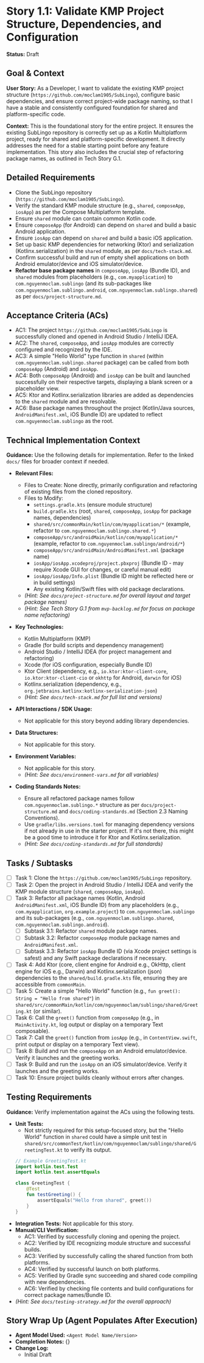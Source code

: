 
# Story 1.1: Validate KMP Project Structure, Dependencies, and Configuration

**Status:** Draft

## Goal & Context

**User Story:** As a Developer, I want to validate the existing KMP project structure (`https://github.com/moclam1905/SubLingo`), configure basic dependencies, and ensure correct project-wide package naming, so that I have a stable and consistently configured foundation for shared and platform-specific code.

**Context:** This is the foundational story for the entire project. It ensures the existing SubLingo repository is correctly set up as a Kotlin Multiplatform project, ready for shared and platform-specific development. It directly addresses the need for a stable starting point before any feature implementation. This story also includes the crucial step of refactoring package names, as outlined in Tech Story G.1.

## Detailed Requirements

- Clone the SubLingo repository (`https://github.com/moclam1905/SubLingo`).
- Verify the standard KMP module structure (e.g., `shared`, `composeApp`, `iosApp`) as per the Compose Multiplatform template.
- Ensure `shared` module can contain common Kotlin code.
- Ensure `composeApp` (for Android) can depend on `shared` and build a basic Android application.
- Ensure `iosApp` can depend on `shared` and build a basic iOS application.
- Set up basic KMP dependencies for networking (Ktor) and serialization (Kotlinx.serialization) in the `shared` module, as per `docs/tech-stack.md`.
- Confirm successful build and run of empty shell applications on both Android emulator/device and iOS simulator/device.
- **Refactor base package names** in `composeApp`, `iosApp` (Bundle ID), and `shared` modules from placeholders (e.g., `com.myapplication`) to `com.nguyenmoclam.sublingo` (and its sub-packages like `com.nguyenmoclam.sublingo.android`, `com.nguyenmoclam.sublingo.shared`) as per `docs/project-structure.md`.

## Acceptance Criteria (ACs)

- AC1: The project `https://github.com/moclam1905/SubLingo` is successfully cloned and opened in Android Studio / IntelliJ IDEA.
- AC2: The `shared`, `composeApp`, and `iosApp` modules are correctly configured and recognized by the IDE.
- AC3: A simple "Hello World" type function in `shared` (within `com.nguyenmoclam.sublingo.shared` package) can be called from both `composeApp` (Android) and `iosApp`.
- AC4: Both `composeApp` (Android) and `iosApp` can be built and launched successfully on their respective targets, displaying a blank screen or a placeholder view.
- AC5: Ktor and Kotlinx.serialization libraries are added as dependencies to the `shared` module and are resolvable.
- AC6: Base package names throughout the project (Kotlin/Java sources, `AndroidManifest.xml`, iOS Bundle ID) are updated to reflect `com.nguyenmoclam.sublingo` as the root.

## Technical Implementation Context

**Guidance:** Use the following details for implementation. Refer to the linked `docs/` files for broader context if needed.

- **Relevant Files:**

    - Files to Create: None directly, primarily configuration and refactoring of existing files from the cloned repository.
    - Files to Modify:
        - `settings.gradle.kts` (ensure module structure)
        - `build.gradle.kts` (root, `shared`, `composeApp`, `iosApp` for package names, dependencies)
        - `shared/src/commonMain/kotlin/com/myapplication/*` (example, refactor to `com.nguyenmoclam.sublingo.shared.*`)
        - `composeApp/src/androidMain/kotlin/com/myapplication/*` (example, refactor to `com.nguyenmoclam.sublingo/android/*`)
        - `composeApp/src/androidMain/AndroidManifest.xml` (package name)
        - `iosApp/iosApp.xcodeproj/project.pbxproj` (Bundle ID - may require Xcode GUI for changes, or careful manual edit)
        - `iosApp/iosApp/Info.plist` (Bundle ID might be reflected here or in build settings)
        - Any existing Kotlin/Swift files with old package declarations.
    - *(Hint: See `docs/project-structure.md` for overall layout and target package names)*
    - *(Hint: See Tech Story G.1 from `mvp-backlog.md` for focus on package name refactoring)*

- **Key Technologies:**

    - Kotlin Multiplatform (KMP)
    - Gradle (for build scripts and dependency management)
    - Android Studio / IntelliJ IDEA (for project management and refactoring)
    - Xcode (for iOS configuration, especially Bundle ID)
    - Ktor Client (dependency, e.g., `io.ktor:ktor-client-core`, `io.ktor:ktor-client-cio` or `okhttp` for Android, `darwin` for iOS)
    - Kotlinx.serialization (dependency, e.g., `org.jetbrains.kotlinx:kotlinx-serialization-json`)
    - *(Hint: See `docs/tech-stack.md` for full list and versions)*

- **API Interactions / SDK Usage:**

    - Not applicable for this story beyond adding library dependencies.

- **Data Structures:**

    - Not applicable for this story.

- **Environment Variables:**

    - Not applicable for this story.
    - *(Hint: See `docs/environment-vars.md` for all variables)*

- **Coding Standards Notes:**

    - Ensure all refactored package names follow `com.nguyenmoclam.sublingo.*` structure as per `docs/project-structure.md` and `docs/coding-standards.md` (Section 2.3 Naming Conventions).
    - Use `gradle/libs.versions.toml` for managing dependency versions if not already in use in the starter project. If it's not there, this might be a good time to introduce it for Ktor and Kotlinx.serialization.
    - *(Hint: See `docs/coding-standards.md` for full standards)*

## Tasks / Subtasks

- [ ] Task 1: Clone the `https://github.com/moclam1905/SubLingo` repository.
- [ ] Task 2: Open the project in Android Studio / IntelliJ IDEA and verify the KMP module structure (`shared`, `composeApp`, `iosApp`).
- [ ] Task 3: Refactor all package names (Kotlin, Android `AndroidManifest.xml`, iOS Bundle ID) from any placeholders (e.g., `com.myapplication`, `org.example.project`) to `com.nguyenmoclam.sublingo` and its sub-packages (e.g., `com.nguyenmoclam.sublingo.shared`, `com.nguyenmoclam.sublingo.android`).
    - [ ] Subtask 3.1: Refactor `shared` module package names.
    - [ ] Subtask 3.2: Refactor `composeApp` module package names and `AndroidManifest.xml`.
    - [ ] Subtask 3.3: Refactor `iosApp` Bundle ID (via Xcode project settings is safest) and any Swift package declarations if necessary.
- [ ] Task 4: Add Ktor (core, client engine for Android e.g., OkHttp, client engine for iOS e.g., Darwin) and Kotlinx.serialization (json) dependencies to the `shared/build.gradle.kts` file, ensuring they are accessible from `commonMain`.
- [ ] Task 5: Create a simple "Hello World" function (e.g., `fun greet(): String = "Hello from shared"`) in `shared/src/commonMain/kotlin/com/nguyenmoclam/sublingo/shared/Greeting.kt` (or similar).
- [ ] Task 6: Call the `greet()` function from `composeApp` (e.g., in `MainActivity.kt`, log output or display on a temporary Text composable).
- [ ] Task 7: Call the `greet()` function from `iosApp` (e.g., in `ContentView.swift`, print output or display on a temporary Text view).
- [ ] Task 8: Build and run the `composeApp` on an Android emulator/device. Verify it launches and the greeting works.
- [ ] Task 9: Build and run the `iosApp` on an iOS simulator/device. Verify it launches and the greeting works.
- [ ] Task 10: Ensure project builds cleanly without errors after changes.

## Testing Requirements

**Guidance:** Verify implementation against the ACs using the following tests.

- **Unit Tests:**
    - Not strictly required for this setup-focused story, but the "Hello World" function in `shared` could have a simple unit test in `shared/src/commonTest/kotlin/com/nguyenmoclam/sublingo/shared/GreetingTest.kt` to verify its output.
  <!-- end list -->
  ```kotlin
  // Example GreetingTest.kt
  import kotlin.test.Test
  import kotlin.test.assertEquals

  class GreetingTest {
      @Test
      fun testGreeting() {
          assertEquals("Hello from shared", greet())
      }
  }
  ```
- **Integration Tests:** Not applicable for this story.
- **Manual/CLI Verification:**
    - AC1: Verified by successfully cloning and opening the project.
    - AC2: Verified by IDE recognizing module structure and successful builds.
    - AC3: Verified by successfully calling the shared function from both platforms.
    - AC4: Verified by successful launch on both platforms.
    - AC5: Verified by Gradle sync succeeding and shared code compiling with new dependencies.
    - AC6: Verified by checking file contents and build configurations for correct package names/Bundle ID.
- *(Hint: See `docs/testing-strategy.md` for the overall approach)*

## Story Wrap Up (Agent Populates After Execution)

- **Agent Model Used:** `<Agent Model Name/Version>`
- **Completion Notes:** {}
- **Change Log:**
    - Initial Draft
